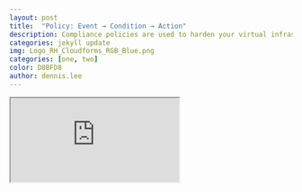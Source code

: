 ```yaml
---
layout: post
title:  "Policy: Event → Condition → Action"
description: Compliance policies are used to harden your virtual infrastructure, making sure that your security requirements are adhered to. Control policies are used to check for a specific condition and perform an action based on the outcome. A control policy is a combination of an event, a condition, and an action. This article describes how to create a compliance policy (without custom event), its underlying conditions, and assign its events and actions in one process.
categories: jekyll update
img: Logo_RH_Cloudforms_RGB_Blue.png
categories: [one, two]
color: D8BFD8
author: dennis.lee
---
```


<iframe src="https://docs.google.com/document/d/e/2PACX-1vSSZYEm4wXB2f1a3f829AKuTA_QhTeIqPQ0iohFNk_Aa7t5Zltlpw8DTvm1VHaT6k3mYenuSIQ4JNkT/pub?embedded=true"></iframe>

